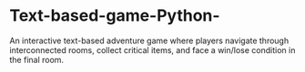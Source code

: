 # Text-based-game-Python-
An interactive text-based adventure game where players navigate through interconnected rooms, collect critical items, and face a win/lose condition in the final room.
